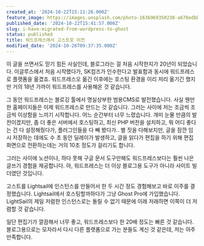 ```yaml
---
created_at: '2024-10-22T15:11:26.000Z'
feature_image: https://images.unsplash.com/photo-1636969350238-a678edbbbb67?crop=entropy&cs=tinysrgb&fit=max&fm=jpg&ixid=M3wxMTc3M3wwfDF8c2VhcmNofDMzfHxmdXR1cmlzdGljfGVufDB8fHx8MTcyOTYxMTY5NXww&ixlib=rb-4.0.3&q=80&w=2000
published_date: '2024-10-22T15:41:57.000Z'
slug: i-have-migrated-from-wordpress-to-ghost
status: published
title: 워드프레스에서 고스트로 이전
modified_date: '2024-10-26T09:37:35.000Z'
---
```


이 글을 쓰면서도 믿기 힘든 사실인데, 블로그라는 걸 처음 시작한지가 20년이 되었습니다. 이글루스에서 처음 시작했다가, SK컴즈가 인수한다고 발표함과 동시에 워드프레스로 플랫폼을 옮겼죠. 워드프레스오 옮긴 이후에는 호스팅 환경을 이리 저리 옮기긴 했지만 거의 18년 가까이 워드프레스를 사용해온 것 같습니다. 

그 동안 워드프레스는 블로깅 툴에서 명실상부한 범용CMS로 발전했습니다. 사실 웬만한 홈페이지들은 이제 워드프레스로 만드는 것 같습니다. 그러는 사이에 저는 조금씩 조금씩 이상함을 느끼기 시작합니다.  어느 순간부터 너무 느렸습니다. 개미 눈물 만큼의 발전이겠지만, 좀 더 좋은 서버에서 호스팅하고, 최신 PHP 버전을 설치하고, 뭐 어디 좋다는 건 다 설정해줬다가, 플러그인들을 다 빼 봤다가.. 별 짓을 다해보지만, 글을 잠깐 임시 저장하는 데에도 수 초 동안 딜레이가 발생하고, 글을 읽다가 편집을 하기 위해 편집화면으로 전환하는데는 거의 10초 정도가 걸리기도 합니다.

그러는 사이에 노션이나, 하다 못해 구글 문서 도구만해도 워드프레스보다는 훨씬 나은 글쓰기 경험을 제공합니다. 아, 워드프레스는 더 이상 블로그용 도구가 아니라 사이트 빌더였던 것입니다. 

고스트를 Lightsail에 인스턴스를 만들어서 한 두 시간 정도 경험해보고 바로 이주를 결정했습니다. Lightsail에서 호스팅할까하다가 그냥 Ghost Pro에 가입했습니다. LightSail의 제일 저렴한 인스턴스로는 돌릴 수 없기 때문에 이래 저래하면 이쪽이 더 저렴할 것 같습니다. 

일단 편집기가 깔끔해서 너무 좋고, 워드프레스보다 한 20배 정도는 빠른 것 같습니다. 블로그용으로는 모자라서 다시 다른 플랫폼으로 가는 분들도 계신 것 같은데, 저는 아주 만족합니다.